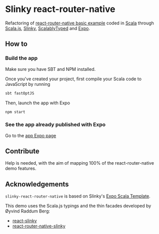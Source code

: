 # Slinky react-router-native
Refactoring of [react-router-native basic example](https://reacttraining.com/react-router/native/example/Basic) coded in [Scala](https://scala-lang.org/) through [Scala.js](https://www.scala-js.org), [Slinky](https://slinky.dev), [ScalablyTyped](https://github.com/oyvindberg/ScalablyTyped) and [Expo](https://expo.io).

## How to
### Build the app
Make sure you have SBT and NPM installed.

Once you've created your project, first compile your Scala code to JavaScript by running
```sh
sbt fastOptJS
```

Then, launch the app with Expo
```sh
npm start
```

### See the app already published with Expo
Go to the [app Expo page](https://expo.io/@mcallisto/slinky-router-native-basic)

## Contribute

Help is needed, with the aim of mapping 100% of the react-router-native demo features.

## Acknowledgements
`slinky-react-router-native` is based on Slinky's [Expo Scala Template](https://github.com/shadaj/expo-template-scala).

This demo uses the Scala.js typings and the thin facades developed by Øyvind Raddum Berg:
*   [react-slinky](https://github.com/oyvindberg/ScalablyTyped/tree/master/facades/react-slinky)
*   [react-router-native-slinky](https://github.com/oyvindberg/ScalablyTyped/tree/master/facades/react-router-native-slinky)

